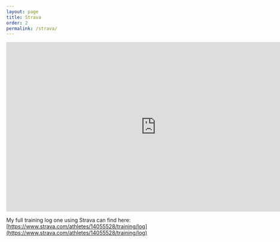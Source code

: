 ```yaml
---
layout: page
title: Strava
order: 2
permalink: /strava/
---
```



<iframe height='454' width='800' frameborder='0' allowtransparency='true' scrolling='no' src='https://www.strava.com/athletes/14055528/latest-rides/237fc06f6a93fbe43865875a4c0c849b31e8b9f6'></iframe>

My full training log one using Strava can find here:
[https://www.strava.com/athletes/14055528/training/log](https://www.strava.com/athletes/14055528/training/log)